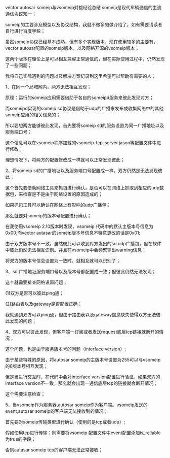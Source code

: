 vector autosar someip与vsomeip对接经验总结
someip是现代车辆通信的主流通信协议知一；

someip的主要涉及模型以及协议结构，我就不做多的做介绍了，如有需要请读者自行进行百度学些；

虽然someip协议已经基本成熟，但有多个实现版本，现在使用较多的主要有，vector autosar配置的someip版本，以及网络开源的vsomeip版本；

这两个版本在理论上是可以相互兼容正常通信的，但在实际使用过程中，仍然发现了一些问题；

我将自己实际遇到的问题以及解决方案记录到这里希望可以帮助有需要的人；

1、在同一个局域网内，两方无法相互发现；

原理：运行的someip应用需要借助于各自的someipd服务来彼此发现对方；

而someipd实现的someip sd协议是借助于udp的广播来发布或收集网络中的其他someip应用的相关信息的；

所以要想两方能够彼此发现，首先要将someip sd的服务设置为同一广播地址以及服务端口号；

这个信息可以在vsomeip程序加载的vsomeip-tcp-server.jason等配置文件中进行修改；

理想情况下，将两方的配置修改成一样就可以正常发现彼此；

 

2、将someip sd的广播地址以及服务端口号配置成一样，双方仍然是无法发现彼此；

这个首先要借助网络工具来抓包进行确认，是否可以在网络上抓取到相应的udp数据包，来检查是不是由于网络设置的原因造成的；

如果抓包工具可以确认在网络上有影响的udp广播包；

那么就要对someip的版本号配置进行确认；

在我使用vsomeip 2.10版本时发现，vsomeip 代码中的默认主版本号信息为0x00;而vector autasar的someip版本号信息不特意更改的话是0x01;

由于双方版本号不一致，虽然彼此可以收到对方发出的sd udp广播包，但在软件中彼此仍然无法相互识别。并且在vsomeip中会频繁输出warning信息；

将双方的版本号信息设置为一致时，就相互就可以识别了；

 

3、sd 广播地址服务端口号以及版本号都配置成一致；但彼此仍然无法发现；

这个就需要排查网络设置问题；

(1)双方是否可以彼此ping通；

(2)路由表以及gateway是否配置正确；

我就遇到双方可以ping通，但由于路由表以及gateway信息缺失使得双方无法彼此发现的问题；

 

4、双方可以彼此发现，但客户端一订阅或者发送request底层tcp链接就断开的情况；

这个问题，也是由于服务版本号的问题（interface version）;

由于某些特殊的原因，将autosar someip的主版本号设置为255可以与vsomeip 的0版本号相互发现；

但是当进行交互时，在代码中会对interface version配置进行验证。如果双方的interface version不一致，那么就会出现一通信底层tcp的链接就会断开情况；

这个需要注意检查；

 

5、当vsomeip作为服务器,autosar someip作为客户端。vsomeip发送的event,autosar someip的客户端无法接收到的情况；

首先要对someip传输类型进行确认（使用的是tcp或者udp）;

假如使用tcp进行传输；则需要将vsomeip 配置文件中event配置添加is_reliable为true的字段；

否则autasar someip tcp的客户端无法正常接收；
